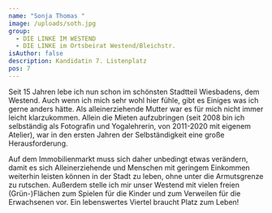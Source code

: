 ```yaml
---
name: "Sonja Thomas "
image: /uploads/soth.jpg
group:
  - DIE LINKE IM WESTEND
  - DIE LINKE im Ortsbeirat Westend/Bleichstr.
isAuthor: false
description: Kandidatin 7. Listenplatz
pos: 7
---
```

Seit 15 Jahren lebe ich nun schon im schönsten Stadtteil Wiesbadens, dem Westend. Auch wenn ich mich sehr wohl hier fühle, gibt es Einiges was ich gerne anders hätte. Als alleinerziehende Mutter war es für mich nicht immer leicht klarzukommen. Allein die Mieten aufzubringen (seit 2008 bin ich selbständig als Fotografin und Yogalehrerin, von 2011-2020 mit eigenem Atelier), war in den ersten Jahren der Selbständigkeit eine große Herausforderung. 

Auf dem Immobilienmarkt muss sich daher unbedingt etwas verändern, damit es sich Alleinerziehende und Menschen mit geringem Einkommen weiterhin leisten können in der Stadt zu leben, ohne unter die Armutsgrenze zu rutschen. Außerdem stelle ich mir unser Westend mit vielen freien (Grün-)Flächen zum Spielen für die Kinder und zum Verweilen für die Erwachsenen vor. Ein lebenswertes Viertel braucht Platz zum Leben!
